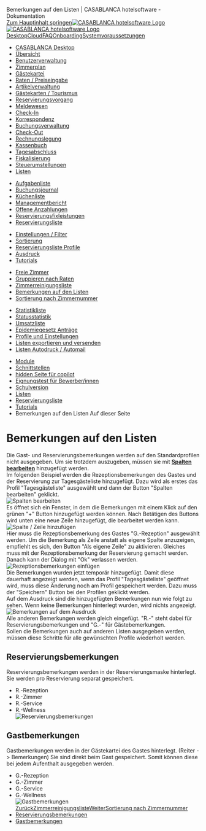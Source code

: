 Bemerkungen auf den Listen | CASABLANCA hotelsoftware - Dokumentation  
[Zum Hauptinhalt springen](https://docs.casablanca.at/desktop/lists/reservationlist/tutorials/remarks/#__docusaurus_skipToContent_fallback)[![CASABLANCA hotelsoftware Logo](https://docs.casablanca.at/img/logo.png) ![CASABLANCA hotelsoftware Logo](https://docs.casablanca.at/img/Casablanca_LOGO_2022_neg.png)](https://docs.casablanca.at/) [Desktop](https://docs.casablanca.at/desktop/desktop/)[Cloud](https://docs.casablanca.at/cloud/cloud_systems/)[FAQ](https://docs.casablanca.at/faq)[Onboarding](https://docs.casablanca.at/onboarding/fiscalization)[Systemvoraussetzungen](https://docs.casablanca.at/system_requirements)  
* [CASABLANCA Desktop](https://docs.casablanca.at/desktop/desktop/)
* [Übersicht](https://docs.casablanca.at/desktop/interface/)
* [Benutzerverwaltung](https://docs.casablanca.at/desktop/user_management/)
* [Zimmerplan](https://docs.casablanca.at/desktop/room_plan/)
* [Gästekartei](https://docs.casablanca.at/desktop/guest_profile/)
* [Raten / Preiseingabe](https://docs.casablanca.at/desktop/raten/)
* [Artikelverwaltung](https://docs.casablanca.at/desktop/articles/)
* [Gästekarten / Tourismus](https://docs.casablanca.at/desktop/guest_cards/)
* [Reservierungsvorgang](https://docs.casablanca.at/desktop/reservation_process/)
* [Meldewesen](https://docs.casablanca.at/desktop/registration/)
* [Check-In](https://docs.casablanca.at/desktop/check_in/)
* [Korrespondenz](https://docs.casablanca.at/desktop/correspondence/)
* [Buchungsverwaltung](https://docs.casablanca.at/desktop/account/)
* [Check-Out](https://docs.casablanca.at/desktop/check-out/)
* [Rechnungslegung](https://docs.casablanca.at/desktop/accounting/)
* [Kassenbuch](https://docs.casablanca.at/desktop/cashbook/)
* [Tagesabschluss](https://docs.casablanca.at/desktop/daily_closing/)
* [Fiskalisierung](https://docs.casablanca.at/desktop/fiscalization/)
* [Steuerumstellungen](https://docs.casablanca.at/desktop/tax_changes/)
* [Listen](https://docs.casablanca.at/desktop/lists/)
+ [Aufgabenliste](https://docs.casablanca.at/desktop/lists/todolist/)
+ [Buchungsjournal](https://docs.casablanca.at/desktop/lists/booking_journal/)
+ [Küchenliste](https://docs.casablanca.at/desktop/lists/catering_list/)
+ [Managementbericht](https://docs.casablanca.at/desktop/lists/managementreport/)
+ [Offene Anzahlungen](https://docs.casablanca.at/desktop/lists/deposit_list/)
+ [Reservierungsfixleistungen](https://docs.casablanca.at/desktop/lists/fixed_reservation_services/)
+ [Reservierungsliste](https://docs.casablanca.at/desktop/lists/reservationlist/)
- [Einstellungen / Filter](https://docs.casablanca.at/desktop/lists/reservationlist/settings_filter)
- [Sortierung](https://docs.casablanca.at/desktop/lists/reservationlist/sort)
- [Reservierungsliste Profile](https://docs.casablanca.at/desktop/lists/reservationlist/profiles)
- [Ausdruck](https://docs.casablanca.at/desktop/lists/reservationlist/print)
- [Tutorials](https://docs.casablanca.at/desktop/lists/reservationlist/tutorials/)
* [Freie Zimmer](https://docs.casablanca.at/desktop/lists/reservationlist/tutorials/free_rooms)
* [Gruppieren nach Raten](https://docs.casablanca.at/desktop/lists/reservationlist/tutorials/group_by_rate)
* [Zimmerreinigungsliste](https://docs.casablanca.at/desktop/lists/reservationlist/tutorials/housekeeping_list)
* [Bemerkungen auf den Listen](https://docs.casablanca.at/desktop/lists/reservationlist/tutorials/remarks)
* [Sortierung nach Zimmernummer](https://docs.casablanca.at/desktop/lists/reservationlist/tutorials/sort_by_roomnumber)
+ [Statistikliste](https://docs.casablanca.at/desktop/lists/statistiklist/)
+ [Statusstatistik](https://docs.casablanca.at/desktop/lists/statusstatistic/)
+ [Umsatzliste](https://docs.casablanca.at/desktop/lists/saleslist/)
+ [Epidemiegesetz Anträge](https://docs.casablanca.at/desktop/lists/epidemic_law/)
+ [Profile und Einstellungen](https://docs.casablanca.at/desktop/lists/settings/)
+ [Listen exportieren und versenden](https://docs.casablanca.at/desktop/lists/list_export/)
+ [Listen Autodruck / Automail](https://docs.casablanca.at/desktop/lists/list_autoprint_automail/)
* [Module](https://docs.casablanca.at/desktop/module/)
* [Schnittstellen](https://docs.casablanca.at/desktop/interfaces/)
* [hidden Seite für copilot](https://docs.casablanca.at/desktop/hidden_copilot)
* [Eignungstest für Bewerber/innen](https://docs.casablanca.at/desktop/qualification)
* [Schulversion](https://docs.casablanca.at/desktop/schoolversion)  
* [Listen](https://docs.casablanca.at/desktop/lists/)
* [Reservierungsliste](https://docs.casablanca.at/desktop/lists/reservationlist/)
* [Tutorials](https://docs.casablanca.at/desktop/lists/reservationlist/tutorials/)
* Bemerkungen auf den Listen
Auf dieser Seite

# Bemerkungen auf den Listen  
Die Gast- und Reservierungsbemerkungen werden auf den Standardprofilen nicht ausgegeben. Um sie trotzdem auszugeben, müssen sie mit **[Spalten bearbeiten](https://docs.casablanca.at/desktop/lists/reservationlist/settings_filter#spalten-bearbeiten)** hinzugefügt werden.  
Im folgenden Beispiel werden die Rezeptionsbemerkungen des Gastes und der Reservierung zur Tagesgästeliste hinzugefügt. Dazu wird als erstes das Profil "Tagesgästeliste" ausgewählt und dann der Button "Spalten bearbeiten" geklickt.  
![Spalten bearbeiten](https://docs.casablanca.at/assets/images/configure_columns_rows-4b278abd6e6194ed7b997c90708c2fba.png "Spalten bearbeiten")  
Es öffnet sich ein Fenster, in dem die Bemerkungen mit einem Klick auf den grünen "+" Button hinzugefügt werden können. Nach Betätigen des Buttons wird unten eine neue Zeile hinzugefügt, die bearbeitet werden kann.  
![Spalte / Zeile hinzufügen](https://docs.casablanca.at/assets/images/insert_columns_rows-fdd64e4ff69d02b160f77e307be30578.png "Spalte / Zeile hinzufügen")  
Hier muss die Rezeptionsbemerkung des Gastes "G.-Rezeption" ausgewählt werden. Um die Bemerkung als Zeile anstatt als eigene Spalte anzuzeigen, empfiehlt es sich, den Button "Als eigene Zeile" zu aktivieren. Gleiches muss mit der Rezeptionsbemerkung der Reservierung gemacht werden. Danach kann der Dialog mit "Ok" verlassen werden.  
![Rezeptionsbemerkungen einfügen](https://docs.casablanca.at/assets/images/insert_reservation_remarks-5389a98c770f48aea35a01b79997cf9d.png "Rezeptionsbemerkungen einfügen")  
Die Bemerkungen wurden jetzt temporär hinzugefügt. Damit diese dauerhaft angezeigt werden, wenn das Profil "Tagesgästeliste" geöffnet wird, muss diese Änderung noch am Profil gespeichert werden. Dazu muss der "Speichern" Button bei den Profilen geklickt werden.  
Auf dem Ausdruck sind die hinzugefügten Bemerkungen nun wie folgt zu sehen. Wenn keine Bemerkungen hinterlegt wurden, wird nichts angezeigt.  
![Bemerkungen auf dem Ausdruck](https://docs.casablanca.at/assets/images/show_remarks_print-abfcf5cfe97c0ec291be69beb8de8dec.png "Bemerkungen auf dem Ausdruck")  
Alle anderen Bemerkungen werden gleich eingefügt. "R.-" steht dabei für Reservierungsbemerkungen und "G.-" für Gästebemerkungen.  
Sollen die Bemerkungen auch auf anderen Listen ausgegeben werden, müssen diese Schritte für alle gewünschten Profile wiederholt werden.

## Reservierungsbemerkungen[](https://docs.casablanca.at/desktop/lists/reservationlist/tutorials/remarks/#reservierungsbemerkungen "Direkter Link zu Reservierungsbemerkungen")  
Reservierungsbemerkungen werden in der Reservierungsmaske hinterlegt.
Sie werden pro Reservierung separat gespeichert.  
* R.-Rezeption
* R.-Zimmer
* R.-Service
* R.-Wellness  
![Reservierungsbemerkungen](https://docs.casablanca.at/assets/images/reservation_remarks-c7e7045fa76f7efbba178c35608f1619.png "Reservierungsbemerkungen")

## Gastbemerkungen[](https://docs.casablanca.at/desktop/lists/reservationlist/tutorials/remarks/#gastbemerkungen "Direkter Link zu Gastbemerkungen")  
Gastbemerkungen werden in der Gästekartei des Gastes hinterlegt. (Reiter -> Bemerkungen)
Sie sind direkt beim Gast gespeichert. Somit können diese bei jedem Aufenthalt ausgegeben werden.  
* G.-Rezeption
* G.-Zimmer
* G.-Service
* G.-Wellness  
![Gastbemerkungen](https://docs.casablanca.at/assets/images/guest_remarks-044dec2064f932cfa7b2d6974fb38257.png "Gastbemerkungen")  
[ZurückZimmerreinigungsliste](https://docs.casablanca.at/desktop/lists/reservationlist/tutorials/housekeeping_list)[WeiterSortierung nach Zimmernummer](https://docs.casablanca.at/desktop/lists/reservationlist/tutorials/sort_by_roomnumber)  
* [Reservierungsbemerkungen](https://docs.casablanca.at/desktop/lists/reservationlist/tutorials/remarks/#reservierungsbemerkungen)
* [Gastbemerkungen](https://docs.casablanca.at/desktop/lists/reservationlist/tutorials/remarks/#gastbemerkungen)